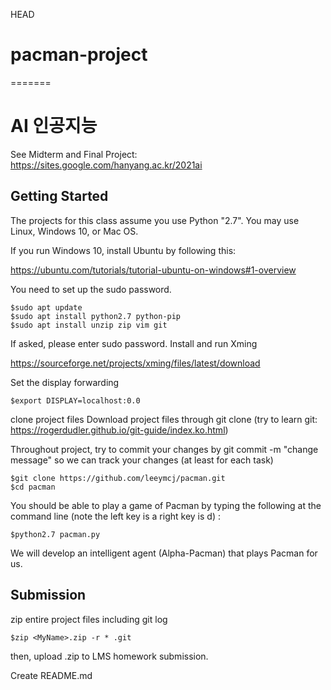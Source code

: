 HEAD
# pacman-project
=======
# AI 인공지능
See Midterm and Final Project:
https://sites.google.com/hanyang.ac.kr/2021ai


## Getting Started
The projects for this class assume you use Python "2.7". You may use Linux, Windows 10, or Mac OS.

If you run Windows 10, install Ubuntu by following this:

https://ubuntu.com/tutorials/tutorial-ubuntu-on-windows#1-overview

You need to set up the sudo password.

```console
$sudo apt update
$sudo apt install python2.7 python-pip
$sudo apt install unzip zip vim git
```

If asked, please enter sudo password.
Install and run Xming

https://sourceforge.net/projects/xming/files/latest/download 

Set the display forwarding

```console
$export DISPLAY=localhost:0.0
```

clone project files
Download project files through git clone (try to learn git:  https://rogerdudler.github.io/git-guide/index.ko.html)

Throughout project, try to commit your changes by git commit -m "change message" so we can track your changes (at least for each task)

```console
$git clone https://github.com/leeymcj/pacman.git
$cd pacman
```
You should be able to play a game of Pacman by typing the following at the command line (note the left key is a right key is d) : 

```console
$python2.7 pacman.py
```

We will develop an intelligent agent (Alpha-Pacman) that plays Pacman for us.

## Submission

zip entire project files including git log
```console
$zip <MyName>.zip -r * .git
```
then, upload <MyName>.zip to LMS homework submission.


Create README.md
